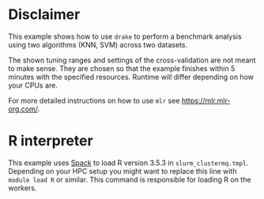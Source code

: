 # Disclaimer

This example shows how to use `drake` to perform a benchmark analysis using two algorithms (KNN, SVM) across two datasets.

The shown tuning ranges and settings of the cross-validation are not meant to make sense. 
They are chosen so that the example finishes within 5 minutes with the specified resources.
Runtime will differ depending on how your CPUs are.

For more detailed instructions on how to use `mlr` see https://mlr.mlr-org.com/.

# R interpreter

This example uses [Spack](spack.io) to load R version 3.5.3 in `slurm_clustermq.tmpl`.
Depending on your HPC setup you might want to replace this line with `module load R` or similar.
This command is responsible for loading R on the workers.
